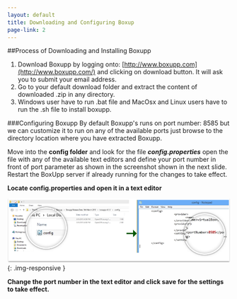 ```yaml
---
layout: default
title: Downloading and Configuring Boxup
page-link: 2
---
```


##Process of Downloading and Installing Boxupp

1. Download Boxupp by  logging onto: [http://www.boxupp.com](http://www.boxupp.com/) and clicking on download button. It will ask you to submit your email address.
2. Go to your default download folder and extract the content of downloaded .zip in any directory.
3. Windows user have to run .bat file and  MacOsx and Linux  users have to run the .sh file to install boxupp.

###Configuring Boxupp
By default Boxupp's runs on port number: 8585 but we can customize it to run on any of the available ports just browse to the directory location where you have extracted Boxupp. 

Move into the **config folder** and look for the file _**config.properties**_ open the file with any of the available text editors and  define your port number in front of port parameter as shown in the screenshot shown in the next slide. Restart the BoxUpp server if already running for the changes to take effect.


**Locate config.properties and open it in a text editor**


![config-properties](img/config-properties.png){: .img-responsive }

**Change the port number in the text editor and click save for the settings to take effect.**






